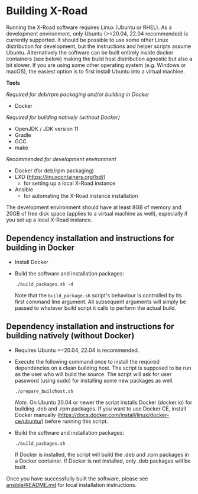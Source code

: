 # Building X-Road

Running the X-Road software requires Linux (Ubuntu or RHEL). As a development environment, only Ubuntu (>=20.04, 22.04 recommended) is currently supported. It should be possible to use some other Linux distribution for development, but the instructions and helper scripts assume Ubuntu. Alternatively the software can be built entirely inside docker containers (see below) making the build host distribution agnostic but also a bit slower. If you are using some other operating system (e.g. Windows or macOS), the easiest option is to first install Ubuntu into a virtual machine.

**Tools**

*Required for deb/rpm packaging and/or building in Docker*
* Docker

*Required for building natively (without Docker)*
* OpenJDK / JDK version 11
* Gradle
* GCC
* make

*Recommended for development environment*
* Docker (for deb/rpm packaging)
* LXD (https://linuxcontainers.org/lxd/)
  * for setting up a local X-Road instance
* Ansible
  * for automating the X-Road instance installation

The development environment should have at least 8GB of memory and 20GB of free disk space (applies to a virtual machine as well), especially if you set up a local X-Road instance.

## Dependency installation and instructions for building in Docker

* Install Docker

* Build the software and installation packages:

    `./build_packages.sh -d`

    Note that the `build_package.sh` script's behaviour is controlled by its first command line argument.
    All subsequent arguments will simply be passed to whatever build script it calls to perform the actual build.

## Dependency installation and instructions for building natively (without Docker)

* Requires Ubuntu >=20.04, 22.04 is recommended.

* Execute the following command once to install the required dependencies on a clean building host. The script is supposed to be run as the user who will build the source. The script will ask for user password (using sudo) for installing some new packages as well.

    `./prepare_buildhost.sh`

    *Note*. On Ubuntu 20.04 or newer the script installs Docker (docker.io) for building .deb and .rpm packages. If you want to use Docker CE, install Docker manually (<https://docs.docker.com/install/linux/docker-ce/ubuntu/>) before running this script.

* Build the software and installation packages:

    `./build_packages.sh`

    If Docker is installed, the script will build the .deb and .rpm packages in a Docker container. If Docker is not installed, only .deb packages will be built.

Once you have successfully built the software, please see [ansible/README.md](../ansible/README.md) for local installation instructions.
